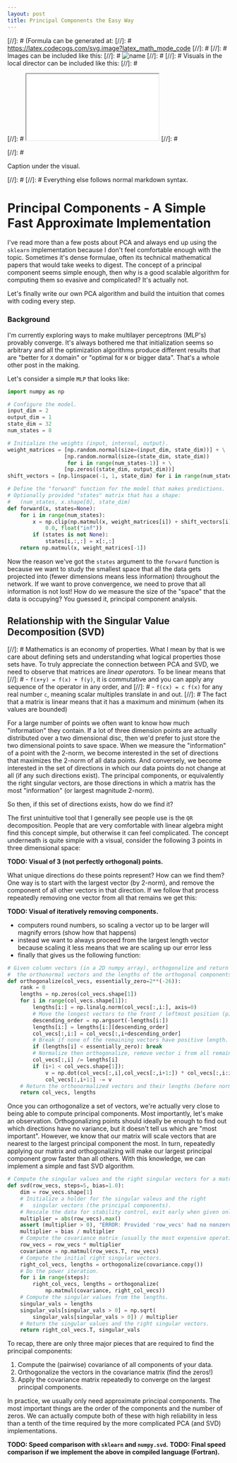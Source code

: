 ```yaml
---
layout: post
title: Principal Components the Easy Way
---
```


[//]: # (Formula can be generated at:
[//]: #   https://latex.codecogs.com/svg.image?latex_math_mode_code
[//]: # 
[//]: # Images can be included like this:
[//]: #   <img class="formula" src="./local-file.svg" title="name"/>
[//]: # 
[//]: # Visuals in the local director can be included like this:
[//]: #   <p class="visual">
[//]: #   <iframe src="./local-file.html">
[//]: #   </iframe>
[//]: #   </p>
[//]: #   <p class="caption">Caption under the visual.</p>
[//]: # 
[//]: # Everything else follows normal markdown syntax.


# Principal Components - A Simple Fast Approximate Implementation

I've read more than a few posts about PCA and always end up using the `sklearn` implementation because I don't feel comfortable enough with the topic. Sometimes it's dense formulae, often its technical mathematical papers that would take weeks to digest. The concept of a principal component seems simple enough, then why is a good scalable algorithm for computing them so evasive and complicated? It's actually not.

Let's finally write our own PCA algorithm and build the intuition that comes with coding every step.

### Background

I'm currently exploring ways to make multilayer perceptrons (MLP's) provably converge. It's always bothered me that initialization seems so arbitrary and all the optimization algorithms produce different results that are "better for `X` domain" or "optimal for `N` or bigger data". That's a whole other post in the making.

Let's consider a simple `MLP` that looks like:

```python
import numpy as np

# Configure the model.
input_dim = 2
output_dim = 1
state_dim = 32
num_states = 8

# Initialize the weights (input, internal, output).
weight_matrices = [np.random.normal(size=(input_dim, state_dim))] + \
                  [np.random.normal(size=(state_dim, state_dim))
                   for i in range(num_states-1)] + \
                  [np.zeros((state_dim, output_dim))]
shift_vectors = [np.linspace(-1, 1, state_dim) for i in range(num_states)]

# Define the "forward" function for the model that makes predictions.
# Optionally provided "states" matrix that has a shape:
#   (num_states, x.shape[0], state_dim)
def forward(x, states=None):
    for i in range(num_states):
        x = np.clip(np.matmul(x, weight_matrices[i]) + shift_vectors[i],
            0.0, float("inf"))
        if (states is not None):
            states[i,:,:] = x[:,:]
    return np.matmul(x, weight_matrices[-1])
```

Now the reason we've got the `states` argument to the `forward` function is because we want to study the smallest space that all the data gets projected into (fewer dimensions means less information) throughout the network. If we want to prove convergence, we need to prove that all information is not lost! How do we measure the size of the "space" that the data is occupying? You guessed it, principal component analysis.


## Relationship with the Singular Value Decomposition (SVD)

[//]: # Mathematics is an economy of properties. What I mean by that is we care about defining sets and understanding what logical properties those sets have. To truly appreciate the connection between PCA and SVD, we need to observe that matrices are *linear operators*. To be linear means that
[//]: # - `f(x+y) = f(x) + f(y)`, it is commutative and you can apply any sequence of the operator in any order, and
[//]: # - `f(cx) = c f(x)` for any real number `c`, meaning scalar multiples translate in and out.
[//]: # The fact that a matrix is linear means that it has a maximum and minimum (when its values are bounded)

For a large number of points we often want to know how much "information" they contain. If a lot of three dimension points are actually distributed over a two dimensional disc, then we'd prefer to just store the two dimensional points to save space. When we measure the "information" of a point with the 2-norm, we become interested in the set of directions that maximizes the 2-norm of all data points. And conversely, we become interested in the set of directions in which our data points do not change at all (if any such directions exist). The principal components, or equivalently the right singular vectors, are those directions in which a matrix has the most "information" (or largest magnitude 2-norm).

So then, if this set of directions exists, how do we find it?

The first unintuitive tool that I generally see people use is the `QR` decomposition. People that are very comfortable with linear algebra might find this concept simple, but otherwise it can feel complicated. The concept underneath is quite simple with a visual, consider the following 3 points in three dimensional space:

**TODO: Visual of 3 (not perfectly orthogonal) points.**

What unique directions do these points represent? How can we find them? One way is to start with the largest vector (by 2-norm), and remove the component of all other vectors in that direction. If we follow that process repeatedly removing one vector from all that remains we get this:

**TODO: Visual of iteratively removing components.**

- computers round numbers, so scaling a vector up to be larger will magnify errors (show how that happens)
- instead we want to always proceed from the largest length vector because scaling it less means that we are scaling up our error less
- finally that gives us the following function:

```python
# Given column vectors (in a 2D numpy array), orthogonalize and return
#  the orthonormal vectors and the lengths of the orthogonal components.
def orthogonalize(col_vecs, essentially_zero=2**(-26)):
    rank = 0
    lengths = np.zeros(col_vecs.shape[1])
    for i in range(col_vecs.shape[1]):
        lengths[i:] = np.linalg.norm(col_vecs[:,i:], axis=0)
        # Move the longest vectors to the front / leftmost position (pivot).
        descending_order = np.argsort(-lengths[i:])
        lengths[i:] = lengths[i:][descending_order]
        col_vecs[:,i:] = col_vecs[:,i+descending_order]
        # Break if none of the remaining vectors have positive length.
        if (lengths[i] < essentially_zero): break
        # Normalize then orthogonalize, remove vector i from all remaining vectors.
        col_vecs[:,i] /= lengths[i]
        if (i+1 < col_vecs.shape[1]):
            v = np.dot(col_vecs[:,i],col_vecs[:,i+1:]) * col_vecs[:,i:i+1]
            col_vecs[:,i+1:] -= v
    # Return the orthonormalized vectors and their lengths (before normalization).
    return col_vecs, lengths
```


Once you can orthogonalize a set of vectors, we're actually very close to being able to compute principal components. Most importantly, let's make an observation. Orthogonalizing points should ideally be enough to find out which directions have no variance, but it doesn't tell us which are "most important". However, we know that our matrix will scale vectors that are nearest to the largest principal component the most. In turn, repeatedly applying our matrix and orthogonalizing will make our largest principal component grow faster than all others. With this knowledge, we can implement a simple and fast SVD algorithm.

```python
# Compute the singular values and the right singular vectors for a matrix of row vectors.
def svd(row_vecs, steps=5, bias=1.0):
    dim = row_vecs.shape[1]
    # Initialize a holder for the singular valeus and the right
    #   singular vectors (the principal components).
    # Rescale the data for stability control, exit early when given only zeros.
    multiplier = abs(row_vecs).max()
    assert (multiplier > 0), "ERROR: Provided 'row_vecs' had no nonzero entries."
    multiplier = bias / multiplier
    # Compute the covariance matrix (usually the most expensive operation).
    row_vecs = row_vecs * multiplier
    covariance = np.matmul(row_vecs.T, row_vecs)
    # Compute the initial right singular vectors.
    right_col_vecs, lengths = orthogonalize(covariance.copy())
    # Do the power iteration.
    for i in range(steps):
        right_col_vecs, lengths = orthogonalize(
            np.matmul(covariance, right_col_vecs))
    # Compute the singular values from the lengths.
    singular_vals = lengths
    singular_vals[singular_vals > 0] = np.sqrt(
        singular_vals[singular_vals > 0]) / multiplier
    # Return the singular values and the right singular vectors.
    return right_col_vecs.T, singular_vals
```

To recap, there are only three major pieces that are required to find the principal components:

 1) Compute the (pairwise) covariance of all components of your data.
 2) Orthogonalize the vectors in the covariance matrix (find the zeros!)
 3) Apply the covariance matrix repeatedly to converge on the largest principal components.

In practice, we usually only need approximate principal components. The most important things are the order of the components and the number of zeros. We can actually compute both of these with high reliability in less than a tenth of the time required by the more complicated PCA (and SVD) implementations.

**TODO: Speed comparison with `sklearn` and `numpy.svd`.**
**TODO: Final speed comparison if we implement the above in compiled language (Fortran).**


